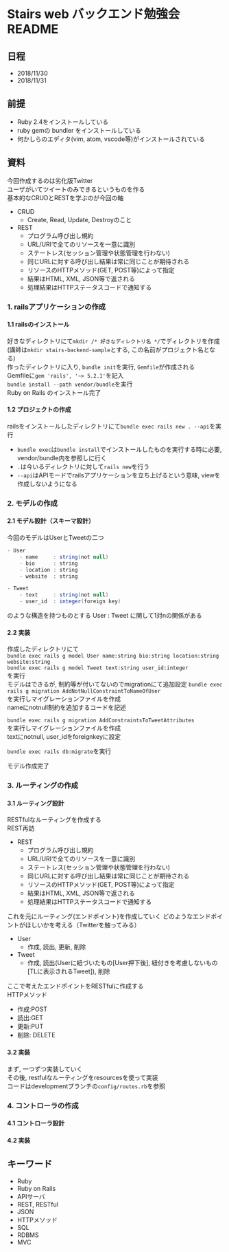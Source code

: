 # Stairs web バックエンド勉強会 README
## 日程
- 2018/11/30
- 2018/11/31

## 前提
- Ruby 2.4をインストールしている
- ruby gemの bundler をインストールしている
- 何かしらのエディタ(vim, atom, vscode等)がインストールされている
## 資料
今回作成するのは劣化版Twitter   
ユーザがいてツイートのみできるというものを作る   
基本的なCRUDとRESTを学ぶのが今回の軸    
- CRUD
    - Create, Read, Update, Destroyのこと
- REST
    - プログラム呼び出し規約
    - URL/URIで全てのリソースを一意に識別
    - ステートレス(セッション管理や状態管理を行わない)
    - 同じURLに対する呼び出し結果は常に同じことが期待される
    - リソースのHTTPメソッド(GET, POST等)によって指定
    - 結果はHTML, XML, JSON等で返される
    - 処理結果はHTTPステータスコードで通知する

### 1. railsアプリケーションの作成
#### 1.1 railsのインストール
好きなディレクトリにて`mkdir /* 好きなディレクトリ名 */`でディレクトリを作成 (講師は`mkdir stairs-backend-sample`とする, この名前がプロジェクト名となる)   
作ったディレクトリに入り, `bundle init`を実行, `Gemfile`が作成される   
Gemfileに`gem 'rails', '~> 5.2.1'`を記入   
`bundle install --path vendor/bundle`を実行   
Ruby on Rails のインストール完了   
#### 1.2 プロジェクトの作成
railsをインストールしたディレクトリにて`bundle exec rails new . --api`を実行  

- `bundle exec`は`bundle install`でインストールしたものを実行する時に必要, vendor/bundle内を参照しに行く
- `.`は今いるディレクトリに対して`rails new`を行う
- `--api`はAPIモードでrailsアプリケーションを立ち上げるという意味, viewを作成しないようになる

### 2. モデルの作成
#### 2.1 モデル設計（スキーマ設計）
今回のモデルはUserとTweetの二つ
```scala
- User
    - name     : string(not null)
    - bio      : string
    - location : string
    - website  : string

- Tweet
    - text     : string(not null)
    - user_id  : integer(foreign key)
```
のような構造を持つものとする
User : Tweet に関して1対nの関係がある   

#### 2.2 実装
作成したディレクトリにて   
`bundle exec rails g model User name:string bio:string location:string website:string`    
`bundle exec rails g model Tweet text:string user_id:integer`   
を実行  
モデルはできるが, 制約等が付いてないのでmigrationにて追加設定
`bundle exec rails g migration AddNotNullConstraintToNameOfUser`  
を実行しマイグレーションファイルを作成   
nameにnotnull制約を追加するコードを記述  
    
`bundle exec rails g migration AddConstraintsToTweetAttributes`   
を実行しマイグレーションファイルを作成    
textにnotnull, user_idをforeignkeyに設定   
    
`bundle exec rails db:migrate`を実行   
    
モデル作成完了

### 3. ルーティングの作成
#### 3.1 ルーティング設計
RESTfulなルーティングを作成する   
REST再訪   
- REST
    - プログラム呼び出し規約
    - URL/URIで全てのリソースを一意に識別
    - ステートレス(セッション管理や状態管理を行わない)
    - 同じURLに対する呼び出し結果は常に同じことが期待される
    - リソースのHTTPメソッド(GET, POST等)によって指定
    - 結果はHTML, XML, JSON等で返される
    - 処理結果はHTTPステータスコードで通知する

これを元にルーティング(エンドポイント)を作成していく
どのようなエンドポイントがほしいかを考える（Twitterを触ってみる）
- User
    - 作成, 読出, 更新, 削除
- Tweet
    - 作成, 読出(Userに紐づいたもの[User押下後], 紐付きを考慮しないもの[TLに表示されるTweet]), 削除

ここで考えたエンドポイントをRESTfulに作成する   
HTTPメソッド   
- 作成:POST
- 読出:GET
- 更新:PUT
- 削除: DELETE 


#### 3.2 実装
まず, 一つずつ実装していく   
その後, restfulなルーティングをresourcesを使って実装   
コードはdevelopmentブランチの`config/routes.rb`を参照


### 4. コントローラの作成
#### 4.1 コントローラ設計


#### 4.2 実装


## キーワード
- Ruby
- Ruby on Rails
- APIサーバ
- REST, RESTful
- JSON
- HTTPメソッド
- SQL
- RDBMS
- MVC
